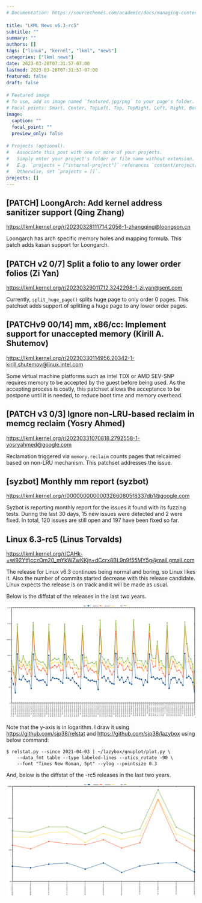 ```yaml
---
# Documentation: https://sourcethemes.com/academic/docs/managing-content/

title: "LKML News v6.3-rc5"
subtitle: ""
summary: ""
authors: []
tags: ["linux", "kernel", "lkml", "news"]
categories: ["lkml news"]
date: 2023-03-28T07:31:57-07:00
lastmod: 2023-03-28T07:31:57-07:00
featured: false
draft: false

# Featured image
# To use, add an image named `featured.jpg/png` to your page's folder.
# Focal points: Smart, Center, TopLeft, Top, TopRight, Left, Right, BottomLeft, Bottom, BottomRight.
image:
  caption: ""
  focal_point: ""
  preview_only: false

# Projects (optional).
#   Associate this post with one or more of your projects.
#   Simply enter your project's folder or file name without extension.
#   E.g. `projects = ["internal-project"]` references `content/project/deep-learning/index.md`.
#   Otherwise, set `projects = []`.
projects: []
---
```


[PATCH] LoongArch: Add kernel address sanitizer support (Qing Zhang)
--------------------------------------------------------------------

https://lkml.kernel.org/r/20230328111714.2056-1-zhangqing@loongson.cn

Loongarch has arch specific memory holes and mapping formula.  This patch adds
kasan support for Loongarch.


[PATCH v2 0/7] Split a folio to any lower order folios (Zi Yan)
---------------------------------------------------------------

https://lkml.kernel.org/r/20230329011712.3242298-1-zi.yan@sent.com

Currently, `split_huge_page()` splits huge page to only order 0 pages.  This
patchset adds support of splitting a huge page to any lower order pages.


[PATCHv9 00/14] mm, x86/cc: Implement support for unaccepted memory (Kirill A. Shutemov)
----------------------------------------------------------------------------------------

https://lkml.kernel.org/r/20230330114956.20342-1-kirill.shutemov@linux.intel.com

Some virtual machine platforms such as intel TDX or AMD SEV-SNP requires memory
to be accepted by the guest before being used.  As the accepting process is
costly, this patchset allows the acceptance to be postpone until it is needed,
to reduce boot time and memory overhead.


[PATCH v3 0/3] Ignore non-LRU-based reclaim in memcg reclaim (Yosry Ahmed)
--------------------------------------------------------------------------

https://lkml.kernel.org/r/20230331070818.2792558-1-yosryahmed@google.com

Reclamation triggered via ``memory.reclaim`` counts pages that relcaimed based
on non-LRU mechanism.  This patchset addresses the issue.


[syzbot] Monthly mm report (syzbot)
-----------------------------------

https://lkml.kernel.org/r/00000000000032660805f8337db1@google.com

Syzbot is reporting monthly report for the issues it found with its fuzzing
tests.  During the last 30 days, 15 new issues were detected and 2 were fixed.
In total, 120 issues are still open and 197 have been fixed so far.


Linux 6.3-rc5 (Linus Torvalds)
------------------------------

https://lkml.kernel.org/r/CAHk-=wi92YtfjcczOm20_mYkWZwKKjn+dCcrx8BL9n9f55MY5g@mail.gmail.com

The release for Linux v6.3 continues being normal and boring, so Linux likes
it.  Also the number of commits started decrease with this release candidate.
Linux expects the release is on track and it will be made as usual.

Below is the diffstat of the releases in the last two years.

![Kernel release stat](/img/kernel_release_stat/v5.12-rc7..v6.3-rc5.png)

Note that the y-axis is in logarithm.  I draw it using
https://github.com/sjp38/relstat and https://github.com/sjp38/lazybox using
below command:

    $ relstat.py --since 2021-04-03 | ~/lazybox/gnuplot/plot.py \
	    --data_fmt table --type labeled-lines --xtics_rotate -90 \
	    --font "Times New Roman, 5pt" --ylog --pointsize 0.3


And, below is the diffstat of the -rc5 releases in the last two years.

![rc5 release stat](/img/kernel_release_stat/v6.3-rc5-only.png)

